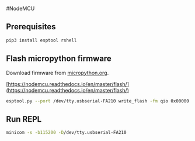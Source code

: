 #NodeMCU

## Prerequisites

```bash
pip3 install esptool rshell
```

## Flash micropython firmware

Download firmware from [micropython.org](http://micropython.org/download#esp8266).

[https://nodemcu.readthedocs.io/en/master/flash/](https://nodemcu.readthedocs.io/en/master/flash/)

```bash
esptool.py --port /dev/tty.usbserial-FA210 write_flash -fm qio 0x00000 esp8266-20190125-v1.10.bin
```

## Run REPL

```bash
minicom -s -b115200 -D/dev/tty.usbserial-FA210
```

